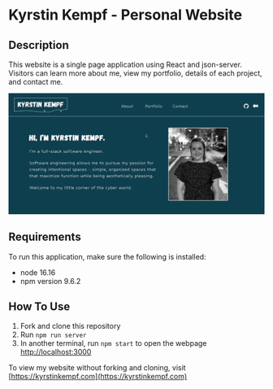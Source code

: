 # Kyrstin Kempf - Personal Website

## Description

This website is a single page application using React and json-server. Visitors can learn more about me, view my portfolio, details of each project, and contact me.

![](personalWebsite.gif)

## Requirements

To run this application, make sure the following is installed:
- node 16.16
- npm version 9.6.2

## How To Use

1. Fork and clone this repository
3. Run `npm run server`
4. In another terminal, run `npm start` to open the webpage [http://localhost:3000](http://localhost:3000)

To view my website without forking and cloning, visit [https://kyrstinkempf.com](https://kyrstinkempf.com)